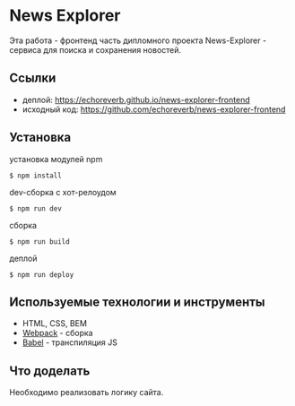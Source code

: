 # News Explorer

Эта работа - фронтенд часть дипломного проекта News-Explorer - сервиса для поиска и сохранения новостей.

## Ссылки

- деплой: https://echoreverb.github.io/news-explorer-frontend
- исходный код: https://github.com/echoreverb/news-explorer-frontend

## Установка

установка модулей npm

```shell
$ npm install
```

dev-сборка с хот-релоудом

```shell
$ npm run dev
```

сборка

```shell
$ npm run build
```


деплой

```shell
$ npm run deploy
```

## Используемые технологии и инструменты
* HTML, CSS, BEM
* [Webpack](http://webpack.js.org) - сборка
* [Babel](http://babeljs.io) - транспиляция JS

## Что доделать

Необходимо реализовать логику сайта.
